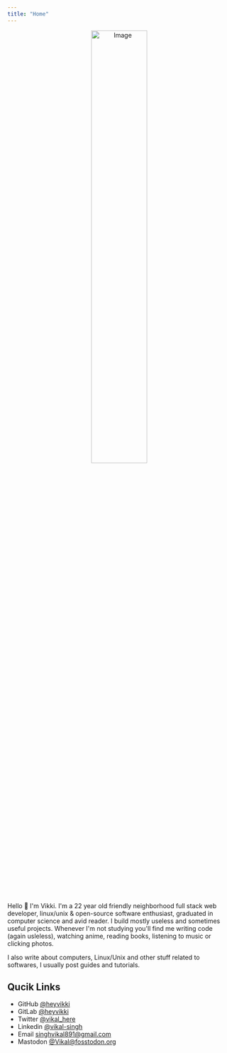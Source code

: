 ```yaml
---
title: "Home"
---
```



<div align="center">
<img src="/images/anime-aestethic.gif" alt="Image" width=50%>
</div>

Hello 👋 I'm  Vikki. I'm a 22 year old friendly neighborhood full stack web developer, linux/unix & open-source software enthusiast, graduated in computer science and avid reader. I build mostly useless and sometimes useful projects. Whenever I'm not studying you'll find me writing code (again usleless), watching anime, reading books, listening to music or clicking photos.

I also write about computers, Linux/Unix and other stuff related to softwares, I usually post guides and tutorials.


## Qucik Links

- GitHub [@heyvikki](https://github.com/heyvikki)
- GitLab [@heyvikki](https://gitlab.com/heyvikki)
- Twitter [@vikal_here](https://twitter.com/vikal_here)
- Linkedin [@vikal-singh](https://linked.com/in/vikal-singh)
- Email [singhvikal891@gmail.com](mailto:singhvikal891@gmail.com)
- Mastodon [@Vikal@fosstodon.org](@Vikal@fosstodon.org)

